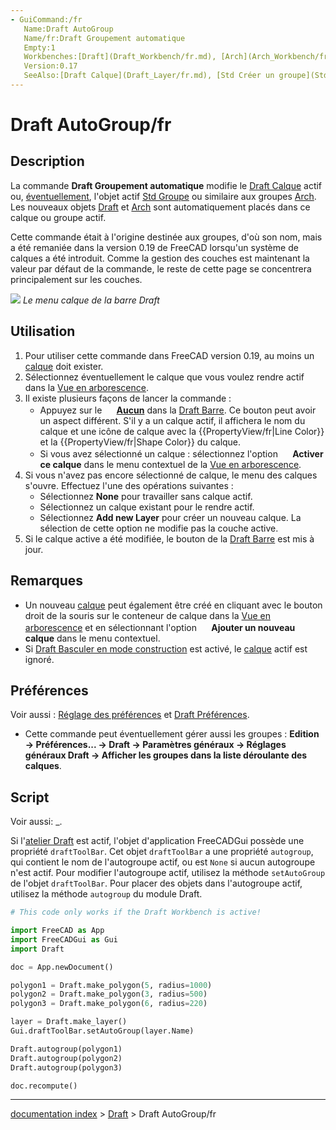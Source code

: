 ```yaml
---
- GuiCommand:/fr
   Name:Draft AutoGroup
   Name/fr:Draft Groupement automatique
   Empty:1
   Workbenches:[Draft](Draft_Workbench/fr.md), [Arch](Arch_Workbench/fr.md)
   Version:0.17
   SeeAlso:[Draft Calque](Draft_Layer/fr.md), [Std Créer un groupe](Std_Group/fr.md)
---
```


# Draft AutoGroup/fr

## Description

La commande **Draft Groupement automatique** modifie le [Draft Calque](Draft_Layer/fr.md) actif ou, [éventuellement](#Pr.C3.A9f.C3.A9rences.md), l\'objet actif [Std Groupe](Std_Group/fr.md) ou similaire aux groupes [Arch](Arch_Workbench/fr.md). Les nouveaux objets [Draft](Draft_Workbench/fr.md) et [Arch](Arch_Workbench/fr.md) sont automatiquement placés dans ce calque ou groupe actif.

Cette commande était à l\'origine destinée aux groupes, d\'où son nom, mais a été remaniée dans la version 0.19 de FreeCAD lorsqu\'un système de calques a été introduit. Comme la gestion des couches est maintenant la valeur par défaut de la commande, le reste de cette page se concentrera principalement sur les couches.

![](images/Draft_tray_menu.png ) *Le menu calque de la barre Draft*

## Utilisation

1.  Pour utiliser cette commande dans FreeCAD version 0.19, au moins un [calque](Draft_Layer/fr.md) doit exister.
2.  Sélectionnez éventuellement le calque que vous voulez rendre actif dans la [Vue en arborescence](Tree_view/fr.md).
3.  Il existe plusieurs façons de lancer la commande :
    -   Appuyez sur le **<img src="images/button_invalid.svg" width=16px> [Aucun](Draft_AutoGroup/fr.md)** dans la [Draft Barre](Draft_Tray/fr.md). Ce bouton peut avoir un aspect différent. S\'il y a un calque actif, il affichera le nom du calque et une icône de calque avec la {{PropertyView/fr|Line Color}} et la {{PropertyView/fr|Shape Color}} du calque.
    -   Si vous avez sélectionné un calque : sélectionnez l\'option **<img src="images/button_right.svg" width=16px> Activer ce calque** dans le menu contextuel de la [Vue en arborescence](Tree_view/fr.md).
4.  Si vous n\'avez pas encore sélectionné de calque, le menu des calques s\'ouvre. Effectuez l\'une des opérations suivantes :
    -   Sélectionnez **None** pour travailler sans calque actif.
    -   Sélectionnez un calque existant pour le rendre actif.
    -   Sélectionnez **Add new Layer** pour créer un nouveau calque. La sélection de cette option ne modifie pas la couche active.
5.  Si le calque active a été modifiée, le bouton de la [Draft Barre](Draft_Tray/fr.md) est mis à jour.

## Remarques

-   Un nouveau [calque](Draft_Layer/fr.md) peut également être créé en cliquant avec le bouton droit de la souris sur le conteneur de calque dans la [Vue en arborescence](Tree_view/fr.md) et en sélectionnant l\'option **<img src="images/Draft_NewLayer.svg" width=16px> Ajouter un nouveau calque** dans le menu contextuel.
-   Si [Draft Basculer en mode construction](Draft_ToggleConstructionMode/fr.md) est activé, le [calque](Draft_Layer/fr.md) actif est ignoré.

## Préférences

Voir aussi : [Réglage des préférences](Preferences_Editor/fr.md) et [Draft Préférences](Draft_Preferences/fr.md).

-   Cette commande peut éventuellement gérer aussi les groupes : **Edition → Préférences... → Draft → Paramètres généraux → Réglages généraux Draft → Afficher les groupes dans la liste déroulante des calques**.

## Script

Voir aussi: _.

Si l\'[atelier Draft](Draft_Workbench/fr.md) est actif, l\'objet d\'application FreeCADGui possède une propriété `draftToolBar`. Cet objet `draftToolBar` a une propriété `autogroup`, qui contient le nom de l\'autogroupe actif, ou est `None` si aucun autogroupe n\'est actif. Pour modifier l\'autogroupe actif, utilisez la méthode `setAutoGroup` de l\'objet `draftToolBar`. Pour placer des objets dans l\'autogroupe actif, utilisez la méthode `autogroup` du module Draft.


```python
# This code only works if the Draft Workbench is active!

import FreeCAD as App
import FreeCADGui as Gui
import Draft

doc = App.newDocument()

polygon1 = Draft.make_polygon(5, radius=1000)
polygon2 = Draft.make_polygon(3, radius=500)
polygon3 = Draft.make_polygon(6, radius=220)

layer = Draft.make_layer()
Gui.draftToolBar.setAutoGroup(layer.Name)

Draft.autogroup(polygon1)
Draft.autogroup(polygon2)
Draft.autogroup(polygon3)

doc.recompute()
```

---
[documentation index](../README.md) > [Draft](Draft_Workbench.md) > Draft AutoGroup/fr
